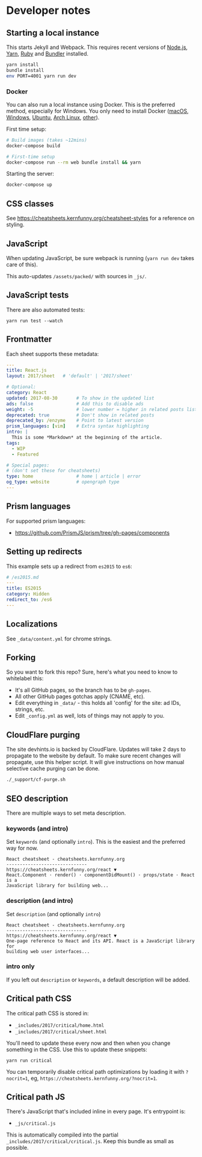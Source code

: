 # Developer notes

## Starting a local instance

This starts Jekyll and Webpack. This requires recent versions of [Node.js], [Yarn], [Ruby] and [Bundler] installed.

```bash
yarn install
bundle install
env PORT=4001 yarn run dev
```

[node.js]: https://nodejs.org/en/download/package-manager/
[ruby]: https://www.ruby-lang.org/en/documentation/installation/
[yarn]: https://yarnpkg.com/en/docs/install
[bundler]: https://bundler.io/

### Docker

You can also run a local instance using Docker. This is the preferred method, especially for Windows.
You only need to install Docker ([macOS](https://docs.docker.com/docker-for-mac/install/), [Windows](https://docs.docker.com/docker-for-windows/install/), [Ubuntu](https://docs.docker.com/install/linux/docker-ce/ubuntu/), [Arch Linux](https://www.archlinux.org/packages/community/x86_64/docker/), [other](https://www.docker.com/community-edition#download)).

First time setup:

```bash
# Build images (takes ~12mins)
docker-compose build

# First-time setup
docker-compose run --rm web bundle install && yarn
```

Starting the server:

```bash
docker-compose up
```

## CSS classes

See <https://cheatsheets.kernfunny.org/cheatsheet-styles> for a reference on styling.

## JavaScript

When updating JavaScript, be sure webpack is running (`yarn run dev` takes care of this).

This auto-updates `/assets/packed/` with sources in `_js/`.

## JavaScript tests

There are also automated tests:

```
yarn run test --watch
```

## Frontmatter

Each sheet supports these metadata:

```yml
---
title: React.js
layout: 2017/sheet   # 'default' | '2017/sheet'

# Optional:
category: React
updated: 2017-08-30       # To show in the updated list
ads: false                # Add this to disable ads
weight: -5                # lower number = higher in related posts list
deprecated: true          # Don't show in related posts
deprecated_by: /enzyme    # Point to latest version
prism_languages: [vim]    # Extra syntax highlighting
intro: |
  This is some *Markdown* at the beginning of the article.
tags:
  - WIP
  - Featured

# Special pages:
# (don't set these for cheatsheets)
type: home                # home | article | error
og_type: website          # opengraph type
---
```

## Prism languages

For supported prism languages:

- <https://github.com/PrismJS/prism/tree/gh-pages/components>

## Setting up redirects

This example sets up a redirect from `es2015` to `es6`:

```yml
# /es2015.md
---
title: ES2015
category: Hidden
redirect_to: /es6
---
```

## Localizations

See `_data/content.yml` for chrome strings.

## Forking

So you want to fork this repo? Sure, here's what you need to know to whitelabel this:

- It's all GitHub pages, so the branch has to be `gh-pages`.
- All other GitHub pages gotchas apply (CNAME, etc).
- Edit everything in `_data/` - this holds all 'config' for the site: ad IDs, strings, etc.
- Edit `_config.yml` as well, lots of things may not apply to you.

## CloudFlare purging

The site devhints.io is backed by CloudFlare. Updates will take 2 days to propagate to the website by default. To make sure recent changes will propagate, use this helper script. It will give instructions on how manual selective cache purging can be done.

```bash
./_support/cf-purge.sh
```

## SEO description

There are multiple ways to set meta description.

### keywords (and intro)

Set `keywords` (and optionally `intro`). This is the easiest and the preferred
way for now.

```
React cheatsheet - cheatsheets.kernfunny.org
------------------------------
https://cheatsheets.kernfunny.org/react ▼
React.Component · render() · componentDidMount() · props/state · React is a
JavaScript library for building web...
```

### description (and intro)

Set `description` (and optionally `intro`)

```
React cheatsheet - cheatsheets.kernfunny.org
------------------------------
https://cheatsheets.kernfunny.org/react ▼
One-page reference to React and its API. React is a JavaScript library for
building web user interfaces...
```

### intro only

If you left out `description` or `keywords`, a default description will be added.

## Critical path CSS

The critical path CSS is stored in:

- `_includes/2017/critical/home.html`
- `_includes/2017/critical/sheet.html`

You'll need to update these every now and then when you change something in the CSS. Use this to update these snippets:

```
yarn run critical
```

You can temporarily disable critical path optimizations by loading it with `?nocrit=1`, eg, `https://cheatsheets.kernfunny.org/?nocrit=1`.

## Critical path JS

There's JavaScript that's included inline in every page. It's entrypoint is:

- `_js/critical.js`

This is automatically compiled into the partial `_includes/2017/critical/critical.js`. Keep this bundle as small as possible.
